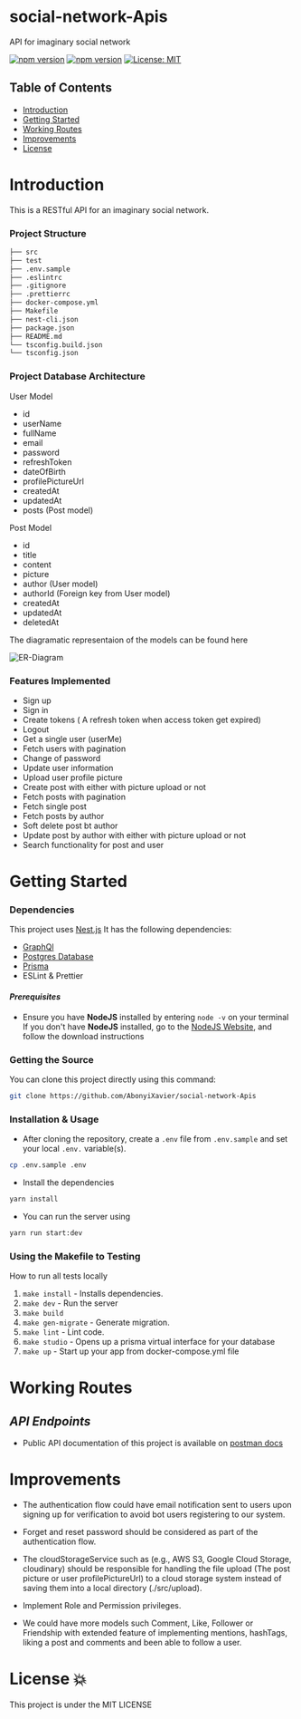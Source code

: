 # social-network-Apis
API for imaginary social network

[![npm version](https://badge.fury.io/js/nestjs.svg)](https://badge.fury.io/js/nestjs)
[![npm version](https://badge.fury.io/js/graphql.svg)](https://badge.fury.io/js/graphql)
[![License: MIT](https://img.shields.io/badge/License-MIT-green.svg)](https://opensource.org/licenses/MIT)

## Table of Contents

- [Introduction](#introduction)
- [Getting Started](#features-implemented)
- [Working Routes](#working-routes)
- [Improvements](#improvements)
- [License](#license)


# Introduction

This is a RESTful API for an imaginary social network.

### Project Structure

```bash
├── src
├── test
├── .env.sample
├── .eslintrc
├── .gitignore
├── .prettierrc
├── docker-compose.yml
├── Makefile
├── nest-cli.json
├── package.json
├── README.md
└── tsconfig.build.json
└── tsconfig.json
```

### Project Database Architecture

User Model
- id
- userName
- fullName
- email
- password
- refreshToken
- dateOfBirth
- profilePictureUrl
- createdAt
- updatedAt
- posts (Post model)

Post Model
- id
- title
- content
- picture
- author (User model)
- authorId (Foreign key from User model)
- createdAt
- updatedAt
- deletedAt

The diagramatic representaion of the models can be found here 

![ER-Diagram](https://github.com/AbonyiXavier/social-network-Apis/assets/49367987/db7452c8-47f4-4f0d-b3a9-fa694678b45d)
### Features Implemented

- Sign up
- Sign in
- Create tokens ( A refresh token when access token get expired) 
- Logout
- Get a single user (userMe)
- Fetch users with pagination
- Change of password
- Update user information
- Upload user profile picture
- Create post with either with picture upload or not
- Fetch posts with pagination
- Fetch single post
- Fetch posts by author
- Soft delete post bt author
- Update post by author with either with picture upload or not
- Search functionality for post and user



# Getting Started

### Dependencies

This project uses [Nest.js](https://docs.nestjs.com/) It has the following dependencies:

- [GraphQl](https://graphql.org/)
- [Postgres Database](https://www.postgresql.org/)
- [Prisma](https://www.prisma.io/)
- ESLint & Prettier

#### _Prerequisites_

- Ensure you have **NodeJS** installed by entering `node -v` on your terminal
  If you don't have **NodeJS** installed, go to the [NodeJS Website](http://nodejs.org), and follow the download instructions

### Getting the Source

You can clone this project directly using this command:

```sh
git clone https://github.com/AbonyiXavier/social-network-Apis
```

### Installation & Usage

- After cloning the repository, create a `.env` file from `.env.sample` and set your local `.env.` variable(s).

```sh
cp .env.sample .env
```

- Install the dependencies

```sh
yarn install
```

- You can run the server using

```sh
yarn run start:dev
```

### Using the Makefile to Testing
How to run all tests locally

1. `make install` - Installs dependencies.
2. `make dev` - Run the server
3. `make build` 
4. `make gen-migrate` - Generate migration.
5. `make lint` - Lint code.
6. `make studio` - Opens up a prisma virtual interface for your database
6. `make up` - Start up your app from docker-compose.yml file
# Working Routes

## _API Endpoints_

- Public API documentation of this project is available on [postman docs](https://documenter.getpostman.com/view/7775892/2s93sc5CvS)

# Improvements

- The authentication flow could have email notification sent to users upon signing up for verification to avoid bot users registering to our system.

- Forget and reset password should be considered as part of the authentication flow.

- The cloudStorageService such as (e.g., AWS S3, Google Cloud Storage, cloudinary) should be responsible for handling the file upload (The post picture or user profilePictureUrl) to a cloud storage system instead of saving them into a local directory (./src/upload).

- Implement Role and Permission privileges.

- We could have more models such Comment, Like, Follower or Friendship with extended feature of implementing mentions, hashTags, liking a post and comments and been able to follow a user.
     
# License :boom:

This project is under the MIT LICENSE